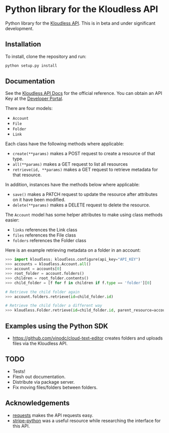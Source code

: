 Python library for the Kloudless API
=====================================

Python library for the [Kloudless API](https://developers.kloudless.com).
This is in beta and under significant development.

## Installation

To install, clone the repository and run:

```bash
python setup.py install
```

## Documentation

See the [Kloudless API Docs](https://developers.kloudless.com/docs) for the official reference.
You can obtain an API Key at the [Developer Portal](https://developers.kloudless.com).

There are four models:

* `Account`
* `File`
* `Folder`
* `Link`
 
Each class have the following methods where applicable:

* `create(**params)` makes a POST request to create a resource of that type.
* `all(**params)` makes a GET request to list all resources
* `retrieve(id, **params)` makes a GET request to retrieve metadata for that resource.

In addition, instances have the methods below where applicable:

* `save()` makes a PATCH request to update the resource after attributes on it
  have been modified.
* `delete(**params)` makes a DELETE request to delete the resource.

The `Account` model has some helper attributes to make using class methods easier:

* `links` references the Link class
* `files` references the File class
* `folders` references the Folder class

Here is an example retrieving metadata on a folder in an account:

```python
>>> import kloudless; kloudless.configure(api_key="API_KEY")
>>> accounts = kloudless.Account.all()
>>> account = accounts[0]
>>> root_folder = account.folders()
>>> children = root_folder.contents()
>>> child_folder = [f for f in children if f.type == 'folder'][0]

# Retrieve the child folder again
>>> account.folders.retrieve(id=child_folder.id)

# Retrieve the child folder a different way
>>> kloudless.Folder.retrieve(id=child_folder.id, parent_resource=account)
```

## Examples using the Python SDK

* https://github.com/vinodc/cloud-text-editor creates folders and uploads files via the Kloudless API.

## TODO

* Tests!
* Flesh out documentation.
* Distribute via package server.
* Fix moving files/folders between folders.

## Acknowledgements

* [requests](https://github.com/kennethreitz/requests) makes the API requests easy.
* [stripe-python](https://github.com/stripe/stripe-python) was a useful resource while researching the interface for this API.

